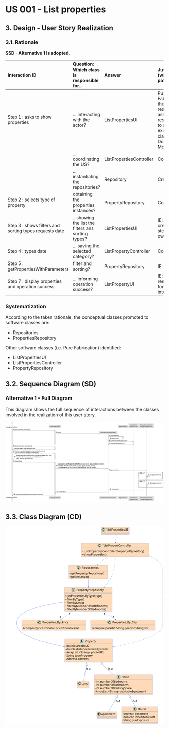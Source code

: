 # US 001 - List properties

## 3. Design - User Story Realization

### 3.1. Rationale

**SSD - Alternative 1 is adopted.**

| Interaction ID                                            | Question: Which class is responsible for...         | Answer                   | Justification (with patterns)                                                                                 |
|:----------------------------------------------------------|:----------------------------------------------------|:-------------------------|:--------------------------------------------------------------------------------------------------------------|
| Step 1 : asks to show properties		                        | 	... interacting with the actor?                    | ListPropertiesUI         | Pure Fabrication: there is no reason to assign this responsibility to any existing class in the Domain Model. |
| 			  		                                                   | 	... coordinating the US?                           | ListPropertiesController | Controller                                                                                                    |
| 			  		                                                   | 	... instantiating the repositories?                | Repository               | Creator                                                                                                       |
| Step 2 : selects type of property                         | obtaining the properties instances?                 | PropertyRepository       | Controller                                                                                                    |
| Step 3  : shows filters and sorting types requests date		 | 	...showing the list the filters ans sorting types? | ListPropertiesUI         | IE: object created in step 1 has its own date.                                                                |
| Step 4  :		types date                                     | 	... saving the selected category?                  | ListPropertyController   | Controller                                                                                                    |
| Step 5 : getPropertiesWithParameters                      | filter and sorting?                                 | PropertyRepository       | IE                                                                                                            |
| Step 7 : display properties and operation success         | 	... informing operation success?                   | ListPropertyUI           | IE: is responsible for user interactions.                                                                     | 

### Systematization ##

According to the taken rationale, the conceptual classes promoted to software classes are:

* Repositories
* PropertiesRepository

Other software classes (i.e. Pure Fabrication) identified:

* ListPropertiesUI
* ListPropertiesController
* PropertyRepository

## 3.2. Sequence Diagram (SD)

### Alternative 1 - Full Diagram

This diagram shows the full sequence of interactions between the classes involved in the realization of this user story.

![Sequence Diagram - Full](svg/us001-sequence-diagram-full.svg)

## 3.3. Class Diagram (CD)

![Class Diagram](svg/us001-class-diagram.svg)